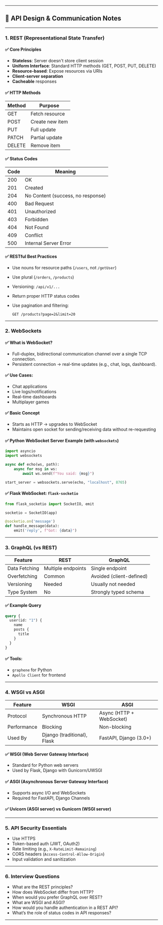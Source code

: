 
---

## 🔌 API Design & Communication Notes

---

### 1. **REST (Representational State Transfer)**

#### ✅ Core Principles

* **Stateless**: Server doesn't store client session
* **Uniform Interface**: Standard HTTP methods (GET, POST, PUT, DELETE)
* **Resource-based**: Expose resources via URIs
* **Client-server separation**
* **Cacheable** responses

#### ✅ HTTP Methods

| Method | Purpose         |
| ------ | --------------- |
| GET    | Fetch resource  |
| POST   | Create new item |
| PUT    | Full update     |
| PATCH  | Partial update  |
| DELETE | Remove item     |

#### ✅ Status Codes

| Code | Meaning                           |
| ---- | --------------------------------- |
| 200  | OK                                |
| 201  | Created                           |
| 204  | No Content (success, no response) |
| 400  | Bad Request                       |
| 401  | Unauthorized                      |
| 403  | Forbidden                         |
| 404  | Not Found                         |
| 409  | Conflict                          |
| 500  | Internal Server Error             |

#### ✅ RESTful Best Practices

* Use nouns for resource paths (`/users`, not `/getUser`)
* Use plural (`/orders`, `/products`)
* Versioning: `/api/v1/...`
* Return proper HTTP status codes
* Use pagination and filtering:

  ```
  GET /products?page=2&limit=20
  ```

---

### 2. **WebSockets**

#### ✅ What is WebSocket?

* Full-duplex, bidirectional communication channel over a single TCP connection.
* Persistent connection → real-time updates (e.g., chat, logs, dashboard).

#### ✅ Use Cases:

* Chat applications
* Live logs/notifications
* Real-time dashboards
* Multiplayer games

#### ✅ Basic Concept

* Starts as HTTP → upgrades to WebSocket
* Maintains open socket for sending/receiving data without re-requesting

#### ✅ Python WebSocket Server Example (with `websockets`)

```python
import asyncio
import websockets

async def echo(ws, path):
    async for msg in ws:
        await ws.send(f"You said: {msg}")

start_server = websockets.serve(echo, "localhost", 8765)
```

#### ✅ Flask WebSocket: `flask-socketio`

```python
from flask_socketio import SocketIO, emit

socketio = SocketIO(app)

@socketio.on('message')
def handle_message(data):
    emit('reply', f"Got: {data}")
```

---

### 3. **GraphQL (vs REST)**

| Feature       | REST               | GraphQL                  |
| ------------- | ------------------ | ------------------------ |
| Data Fetching | Multiple endpoints | Single endpoint          |
| Overfetching  | Common             | Avoided (client-defined) |
| Versioning    | Needed             | Usually not needed       |
| Type System   | No                 | Strongly typed schema    |

#### ✅ Example Query

```graphql
query {
  user(id: "1") {
    name
    posts {
      title
    }
  }
}
```

#### ✅ Tools:

* `graphene` for Python
* `Apollo Client` for frontend

---

### 4. **WSGI vs ASGI**

| Feature     | WSGI                        | ASGI                     |
| ----------- | --------------------------- | ------------------------ |
| Protocol    | Synchronous HTTP            | Async (HTTP + WebSocket) |
| Performance | Blocking                    | Non-blocking             |
| Used By     | Django (traditional), Flask | FastAPI, Django (3.0+)   |

#### ✅ WSGI (Web Server Gateway Interface)

* Standard for Python web servers
* Used by Flask, Django with Gunicorn/UWSGI

#### ✅ ASGI (Asynchronous Server Gateway Interface)

* Supports async I/O and WebSockets
* Required for FastAPI, Django Channels

#### ✅ Uvicorn (ASGI server) vs Gunicorn (WSGI server)

---

### 5. **API Security Essentials**

* Use HTTPS
* Token-based auth (JWT, OAuth2)
* Rate limiting (e.g., `X-RateLimit-Remaining`)
* CORS headers (`Access-Control-Allow-Origin`)
* Input validation and sanitization

---

### 6. **Interview Questions**

* What are the REST principles?
* How does WebSocket differ from HTTP?
* When would you prefer GraphQL over REST?
* What are WSGI and ASGI?
* How would you handle authentication in a REST API?
* What’s the role of status codes in API responses?

---
